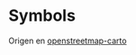 # Symbols

Origen en [openstreetmap-carto](https://github.com/gravitystorm/openstreetmap-carto/tree/master/symbols)
